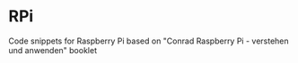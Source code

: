 # RPi
Code snippets for Raspberry Pi based on "Conrad Raspberry Pi - verstehen und anwenden" booklet
